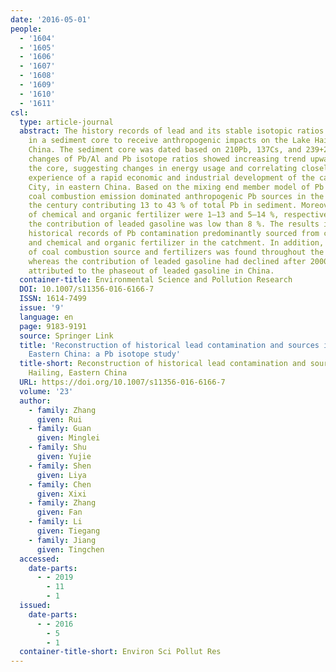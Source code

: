 ```yaml
---
date: '2016-05-01'
people:
  - '1604'
  - '1605'
  - '1606'
  - '1607'
  - '1608'
  - '1609'
  - '1610'
  - '1611'
csl:
  type: article-journal
  abstract: The history records of lead and its stable isotopic ratios were determined
    in a sediment core to receive anthropogenic impacts on the Lake Hailing in eastern
    China. The sediment core was dated based on 210Pb, 137Cs, and 239+240Pu. The historical
    changes of Pb/Al and Pb isotope ratios showed increasing trend upward throughout
    the core, suggesting changes in energy usage and correlating closely with the
    experience of a rapid economic and industrial development of the catchment, Linyi
    City, in eastern China. Based on the mixing end member model of Pb isotope ratios,
    coal combustion emission dominated anthropogenic Pb sources in the half part of
    the century contributing 13 to 43 % of total Pb in sediment. Moreover, contributions
    of chemical and organic fertilizer were 1–13 and 5–14 %, respectively. In contrast,
    the contribution of leaded gasoline was low than 8 %. The results indicated that
    historical records of Pb contamination predominantly sourced from coal combustion
    and chemical and organic fertilizer in the catchment. In addition, an increase
    of coal combustion source and fertilizers was found throughout the sediment core,
    whereas the contribution of leaded gasoline had declined after 2000s, which is
    attributed to the phaseout of leaded gasoline in China.
  container-title: Environmental Science and Pollution Research
  DOI: 10.1007/s11356-016-6166-7
  ISSN: 1614-7499
  issue: '9'
  language: en
  page: 9183-9191
  source: Springer Link
  title: 'Reconstruction of historical lead contamination and sources in Lake Hailing,
    Eastern China: a Pb isotope study'
  title-short: Reconstruction of historical lead contamination and sources in Lake
    Hailing, Eastern China
  URL: https://doi.org/10.1007/s11356-016-6166-7
  volume: '23'
  author:
    - family: Zhang
      given: Rui
    - family: Guan
      given: Minglei
    - family: Shu
      given: Yujie
    - family: Shen
      given: Liya
    - family: Chen
      given: Xixi
    - family: Zhang
      given: Fan
    - family: Li
      given: Tiegang
    - family: Jiang
      given: Tingchen
  accessed:
    date-parts:
      - - 2019
        - 11
        - 1
  issued:
    date-parts:
      - - 2016
        - 5
        - 1
  container-title-short: Environ Sci Pollut Res
---
```

